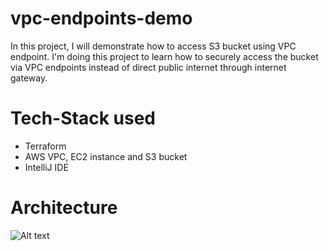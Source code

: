 # vpc-endpoints-demo 
In this project, I will demonstrate how to access S3 bucket using VPC endpoint. I'm doing this project to learn how to securely access the bucket via VPC endpoints instead of direct public internet through internet gateway.

# Tech-Stack used 

- Terraform
- AWS VPC, EC2 instance and S3 bucket
- IntelliJ IDE

# Architecture

![Alt text](https://user-images.githubusercontent.com/12345/image-url.png)

